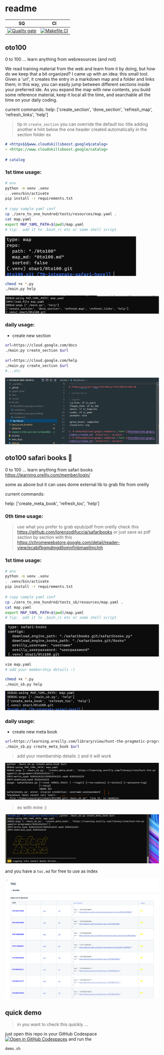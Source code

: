 # readme

| SQ | CI |                                                                                                         
| -- | -- | 
| [![Quality gate](https://sonarcloud.io/api/project_badges/quality_gate?project=obar1_0to100)](https://sonarcloud.io/summary/new_code?id=obar1_0to100) | [![Makefile CI](https://github.com/obar1/0to100/actions/workflows/makefile.yml/badge.svg)](https://github.com/obar1/0to100/actions/workflows/makefile.yml) | 

## oto100

0 to 100 ... learn anything from webresources (and not)

We read training material from the web and learn from it by doing, but how do we keep that a bit organized? I came up with an idea: this small tool.
Given a 'url', it creates the entry in a markdown map and a folder and links them; in this way, you can easily jump between different sections inside your preferred ide. As you expand the map with new contents, you build some reference material, keep it local all the time, and searchable all the time on your daily coding.

current commands:
help:
['create_section', 'done_section', 'refresh_map', 'refresh_links', 'help']

> tip
in `create_section` you can override the default toc title adding another `#` hint below the one header created automatically in the section folder
ex
```markdown
# <https§§§www.cloudskillsboost.google§catalog>
> <https://www.cloudskillsboost.google/catalog>

# catalog
```

### 1st time usage:

```bash
# env
python -m venv .venv
. .venv/bin/activate
pip install -r requirements.txt

# copy sample yaml conf
cp ./zero_to_one_hundred/tests/resources/map.yaml .
cat map.yaml
export MAP_YAML_PATH=$(pwd)/map.yaml
# tip:  add it to .bash_rc etc or some shell script

```

![](ab67dd2b-7c12-4cdf-a7a5-f773c2b67919.png)

```bash
chmod +x *.py
./main.py help
```

![](50a86373-910b-4a12-85ef-251b6d4f08f0.png)

### daily usage:

- create new section

```bash
url=https://cloud.google.com/docs
./main.py create_section $url

url=https://cloud.google.com/help
./main.py create_section $url
#...etc
```

![](9b873c30-eccb-4c17-9d36-1c302060f5c3.png)

## oto100 safari books :construction:

0 to 100 ... learn anything from safari books https://learning.oreilly.com/member/login/

some as above but it can uses dome external lib to grab file from oreilly

current commands:

help:
['create_meta_book', 'refresh_toc', 'help']

### 0th time usage:

> use what you prefer to  grab epub/pdf from oreilly 
check this 
https://github.com/lorenzodifuccia/safaribooks 
or just save as pdf section  by section with this 
https://chromewebstore.google.com/detail/reader-view/ecabifbgmdmgdllomnfinbmaellmclnh


### 1st time usage:

```bash
# env
python -m venv .venv
. .venv/bin/activate
pip install -r requirements.txt

# copy sample yaml conf
cp ./zero_to_one_hundred/tests_sb/resources/map.yaml .
cat map.yaml
export MAP_YAML_PATH=$(pwd)/map.yaml
# tip:  add it to .bash_rc etc or some shell script
```

![](a4b09e11-9f1f-4098-a4e2-77d6df85226a.png)

```bash
vim map.yaml
# add your membership details :)
```

```bash
chmod +x *.py
./main_sb.py help
```

![](63fd79b5-ad41-45fd-a2dc-367f317bcc0c.png)

### daily usage:

- create new meta book

```bash
url=https://learning.oreilly.com/library/view/hunt-the-pragmatic-programmer/020161622X/
./main_sb.py create_meta_book $url
```

> add your membership details :) and it will work

![](c81254c5-058e-419a-b9c3-e967be2e5302.png)

> ex with mine :)

![](f5ac382b-dafe-4ba7-ba82-a3cabc01553e.png)

and you have a `toc.md` for free to use as index

![](d05502bb-4b90-422f-9624-568d9f02cd08.png)

## quick demo

> in you want to check this quickly ...

just open this repo in your GitHub Codespace
[![Open in GitHub Codespaces](https://github.com/codespaces/badge.svg)](https://codespaces.new/obar1/0to100?quickstart=1)
and run the 

```bash
demo.sh
```